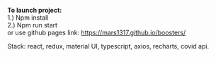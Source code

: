 **To launch project:**
<br>
1.) Npm install
<br>
2.) Npm run start
<br>
or use github pages link: https://mars1317.github.io/boosters/

Stack: react, redux, material UI, typescript, axios, recharts, covid api.
